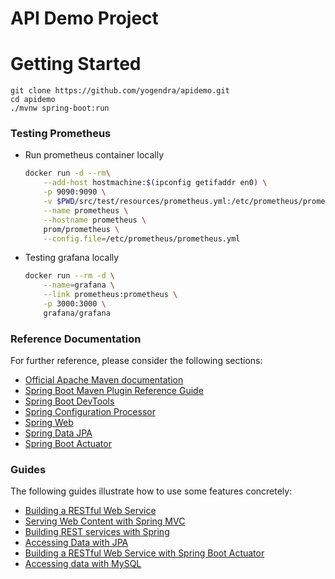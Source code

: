 # API Demo Project

# Getting Started

```
git clone https://github.com/yogendra/apidemo.git
cd apidemo
./mvnw spring-boot:run

```


### Testing Prometheus

-   Run prometheus container locally

    ```bash
    docker run -d --rm\
        --add-host hostmachine:$(ipconfig getifaddr en0) \
        -p 9090:9090 \
        -v $PWD/src/test/resources/prometheus.yml:/etc/prometheus/prometheus.yml \
        --name prometheus \
        --hostname prometheus \
        prom/prometheus \
        --config.file=/etc/prometheus/prometheus.yml
    ```

- Testing grafana locally
    ```bash
    docker run --rm -d \
        --name=grafana \
        --link prometheus:prometheus \
        -p 3000:3000 \
        grafana/grafana 
    ```
### Reference Documentation

For further reference, please consider the following sections:

- [Official Apache Maven documentation](https://maven.apache.org/guides/index.html)
- [Spring Boot Maven Plugin Reference Guide](https://docs.spring.io/spring-boot/docs/2.2.6.RELEASE/maven-plugin/)
- [Spring Boot DevTools](https://docs.spring.io/spring-boot/docs/2.2.6.RELEASE/reference/htmlsingle/#using-boot-devtools)
- [Spring Configuration Processor](https://docs.spring.io/spring-boot/docs/2.2.6.RELEASE/reference/htmlsingle/#configuration-metadata-annotation-processor)
- [Spring Web](https://docs.spring.io/spring-boot/docs/2.2.6.RELEASE/reference/htmlsingle/#boot-features-developing-web-applications)
- [Spring Data JPA](https://docs.spring.io/spring-boot/docs/2.2.6.RELEASE/reference/htmlsingle/#boot-features-jpa-and-spring-data)
- [Spring Boot Actuator](https://docs.spring.io/spring-boot/docs/2.2.6.RELEASE/reference/htmlsingle/#production-ready)

### Guides

The following guides illustrate how to use some features concretely:

- [Building a RESTful Web Service](https://spring.io/guides/gs/rest-service/)
- [Serving Web Content with Spring MVC](https://spring.io/guides/gs/serving-web-content/)
- [Building REST services with Spring](https://spring.io/guides/tutorials/bookmarks/)
- [Accessing Data with JPA](https://spring.io/guides/gs/accessing-data-jpa/)
- [Building a RESTful Web Service with Spring Boot Actuator](https://spring.io/guides/gs/actuator-service/)
- [Accessing data with MySQL](https://spring.io/guides/gs/accessing-data-mysql/)
